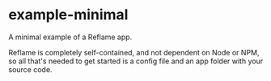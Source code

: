 # example-minimal

A minimal example of a Reflame app.

Reflame is completely self-contained, and not dependent on Node or NPM, so all that's needed to get started is a config file and an app folder with your source code.
